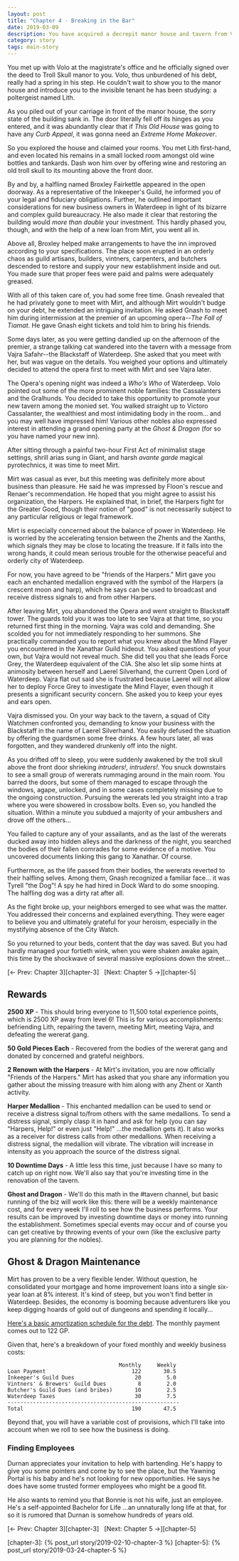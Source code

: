 ```yaml
---
layout: post
title: "Chapter 4 - Breaking in the Bar"
date: 2019-03-09
description: You have acquired a decrepit manor house and tavern from Volo... now what will you do with it? Then there's a secret meeting with Mirt and an ambush!
category: story
tags: main-story
---
```


You met up with Volo at the magistrate's office and he officially signed over the deed to Troll Skull manor to you. Volo, thus unburdened of his debt, really had a spring in his step. He couldn't wait to show you to the manor house and introduce you to the invisible tenant he has been studying: a poltergeist named Lith.

As you piled out of your carriage in front of the manor house, the sorry state of the building sank in. The door literally fell off its hinges as you entered, and it was abundantly clear that if _This Old House_ was going to have any _Curb Appeal_, it was gonna need an _Extreme Home Makeover_.

So you explored the house and claimed your rooms. You met Lith first-hand, and even located his remains in a small locked room amongst old wine bottles and tankards. Dash won him over by offering wine and restoring an old troll skull to its mounting above the front door.

By and by, a halfling named Broxley Fairkettle appeared in the open doorway. As a representative of the Inkeeper's Guild, he informed you of your legal and fiduciary obligations. Further, he outlined important considerations for new business owners in Waterdeep in light of its bizarre and complex guild bureaucracy. He also made it clear that restoring the building would _more than double_ your investment. This hardly phased you, though, and with the help of a new loan from Mirt, you went all in.

Above all, Broxley helped make arrangements to have the inn improved according to your specifications. The place soon erupted in an orderly chaos as guild artisans, builders, vintners, carpenters, and butchers descended to restore and supply your new establishment inside and out. You made sure that proper fees were paid and palms were adequately greased.

With all of this taken care of, you had some free time. Gnash revealed that he had privately gone to meet with Mirt, and although Mirt wouldn't budge on your debt, he extended an intriguing invitation. He asked Gnash to meet him during intermission at the premier of an upcoming opera--_The Fall of Tiamat_. He gave Gnash eight tickets and told him to bring his friends.

Some days later, as you were getting dandied up on the afternoon of the premier, a strange talking cat wandered into the tavern with a message from Vajra Safahr--the Blackstaff of Waterdeep. She asked that you meet with her, but was vague on the details. You weighed your options and ultimately decided to attend the opera first to meet with Mirt and see Vajra later.

The Opera's opening night was indeed a _Who's Who_ of Waterdeep. Volo pointed out some of the more prominent noble families: the Cassalanters and the Gralhunds. You decided to take this opportunity to promote your new tavern among the monied set. You walked straight up to Victoro Cassalanter, the wealthiest and most intimidating body in the room... and you may well have impressed him! Various other nobles also expressed interest in attending a grand opening party at the _Ghost & Dragon_ (for so you have named your new inn).

After sitting through a painful two-hour First Act of minimalist stage settings, shrill arias sung in Giant, and harsh _avante garde_ magical pyrotechnics, it was time to meet Mirt.

Mirt was casual as ever, but this meeting was definitely more about business than pleasure. He said he was impressed by Floon's rescue and Renaer's recommendation. He hoped that you might agree to assist his organization, the Harpers. He explained that, in brief, the Harpers fight for the Greater Good, though their notion of "good" is not necessarily subject to any particular religious or legal framework.

Mirt is especially concerned about the balance of power in Waterdeep. He is worried by the accelerating tension between the Zhents and the Xanths, which signals they may be close to locating the treasure. If it falls into the wrong hands, it could mean serious trouble for the otherwise peaceful and orderly city of Waterdeep.

For now, you have agreed to be "friends of the Harpers." Mirt gave you each an enchanted medallion engraved with the symbol of the Harpers (a crescent moon and harp), which he says can be used to broadcast and receive distress signals to and from other Harpers.

After leaving Mirt, you abandoned the Opera and went straight to Blackstaff tower. The guards told you it was too late to see Vajra at that time, so you returned first thing in the morning. Vajra was cold and demanding. She scolded you for not immediately responding to her summons. She practically commanded you to report what you knew about the Mind Flayer you encountered in the Xanathar Guild hideout. You asked questions of your own, but Vajra would not reveal much. She did tell you that she leads Force Grey, the Waterdeep equivalent of the CIA. She also let slip some hints at animosity between herself and Laerel Silverhand, the current Open Lord of Waterdeep. Vajra flat out said she is frustrated because Laerel will not allow her to deploy Force Grey to investigate the Mind Flayer, even though it presents a significant security concern. She asked you to keep your eyes and ears open.

Vajra dismissed you. On your way back to the tavern, a squad of City Watchmen confronted you, demanding to know your business with the Blackstaff in the name of Laerel Silverhand. You easily defused the situation by offering the guardsmen some free drinks. A few hours later, all was forgotten, and they wandered drunkenly off into the night.

As you drifted off to sleep, you were suddenly awakened by the troll skull above the front door shrieking _intruders!_, _intruders!_. You snuck downstairs to see a small group of wererats rummaging around in the main room. You barred the doors, but some of them managed to escape through the windows, agape, unlocked, and in some cases completely missing due to the ongoing construction. Pursuing the wererats led you straight into a trap where you were showered in crossbow bolts. Even so, you handled the situation. Within a minute you subdued a majority of your ambushers and drove off the others...

You failed to capture any of your assailants, and as the last of the wererats ducked away into hidden alleys and the darkness of the night, you searched the bodies of their fallen comrades for some evidence of a motive. You uncovered documents linking this gang to Xanathar. Of course.

Furthermore, as the life passed from their bodies, the wererats reverted to their halfling selves. Among them, Gnash recognized a familiar face... it was Tyrell "the Dog"! A spy he had hired in Dock Ward to do some snooping. The halfling dog was a dirty rat after all.

As the fight broke up, your neighbors emerged to see what was the matter. You addressed their concerns and explained everything. They were eager to believe you and ultimately grateful for your heroism, especially in the mystifying absence of the City Watch.

So you returned to your beds, content that the day was saved. But you had hardly managed your fortieth wink, when you were shaken awake again, this time by the shockwave of several massive explosions down the street...

[&larr; Prev: Chapter 3][chapter-3] &nbsp; [Next: Chapter 5 &rarr;][chapter-5]

## Rewards

**2500 XP** - This should bring everyone to 11,500 total experience points, which is 2500 XP away from level 6! This is for various accomplishments: befriending Lith, repairing the tavern, meeting Mirt, meeting Vajra, and defeating the wererat gang.

**50 Gold Pieces Each** - Recovered from the bodies of the wererat gang and donated by concerned and grateful neighbors.

**2 Renown with the Harpers** - At Mirt's invitation, you are now officially "Friends of the Harpers." Mirt has asked that you share any information you gather about the missing treasure with him along with any Zhent or Xanth activity.

**Harper Medallion** - This enchanted medallion can be used to send or receive a distress signal to/from others with the same medallions. To send a distress signal, simply clasp it in hand and ask for help (you can say "Harpers, Help!" or even just "Help!" ...the medallion gets it). It also works as a receiver for distress calls from other medallions. When receiving a distress signal, the medallion will vibrate. The vibration will increase in intensity as you approach the source of the distress signal.

**10 Downtime Days** - A little less this time, just because I have so many to catch up on right now. We'll also say that you're investing time in the renovation of the tavern.

**Ghost and Dragon** - We'll do this math in the #tavern channel, but basic running of the biz will work like this: there will be a weekly maintenance cost, and for every week I'll roll to see how the business performs. Your results can be improved by investing downtime days or money into running the establishment. Sometimes special events may occur and of course you can get creative by throwing events of your own (like the exclusive party you are planning for the nobles).

## Ghost & Dragon Maintenance

Mirt has proven to be a very flexible lender. Without question, he consolidated your mortgage and home improvement loans into a single six-year loan at 8% interest. It's kind of steep, but you won't find better in Waterdeep. Besides, the economy is booming because adventurers like you keep digging hoards of gold out of dungeons and spending it locally...

<a href="https://docs.google.com/spreadsheets/d/1QUCgqVKntyPWoIuGlnFdDNJqkaZuoXntpSjJ3cbsQ7w/edit#gid=0" target="_blank">Here's a basic amortization schedule for the debt</a>. The monthly payment comes out to 122 GP.



Given that, here's a breakdown of your fixed monthly and weekly business costs:

```
                                   Monthly     Weekly
Loan Payment                           122       30.5
Inkeeper's Guild Dues                   20        5.0
Vintners' & Brewers' Guild Dues          8        2.0
Butcher's Guild Dues (and bribes)       10        2.5
Waterdeep Taxes                         30        7.5
------------------------------------------------------
Total                                  190       47.5
```

Beyond that, you will have a variable cost of provisions, which I'll take into account when we roll to see how the business is doing.

### Finding Employees

Durnan appreciates your invitation to help with bartending. He's happy to give you some pointers and come by to see the place, but the Yawning Portal is his baby and he's not looking for new opportunities. He says he does have some trusted former employees who might be a good fit.

He also wants to remind you that Bonnie is not his wife, just an employee. He's a self-appointed Bachelor for Life ...an unnaturally long life at that, for so it is rumored that Durnan is somehow hundreds of years old.

[&larr; Prev: Chapter 3][chapter-3] &nbsp; [Next: Chapter 5 &rarr;][chapter-5]

[chapter-3]: {% post_url story/2019-02-10-chapter-3 %}
[chapter-5]: {% post_url story/2019-03-24-chapter-5 %}